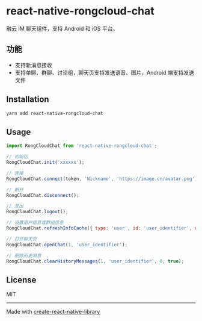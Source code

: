 # react-native-rongcloud-chat

融云 IM 聊天组件，支持 Android 和 iOS 平台。

## 功能
- 支持新消息接收
- 支持单聊、群聊、讨论组，聊天页支持发送语音、图片，Android 端支持发送文件

## Installation

```sh
yarn add react-native-rongcloud-chat
```

## Usage


```js
import RongCloudChat from 'react-native-rongcloud-chat';

// 初始化
RongCloudChat.init('xxxxxx');

// 连接
RongCloudChat.connect(token, 'Nickname', 'https://image.cn/avatar.png');

// 断开
RongCloudChat.disconnect();

// 登出
RongCloudChat.logout();

// 设置用户信息或群组信息
RongCloudChat.refreshInfoCache({ type: 'user', id: 'user_identifier', name: 'Nickname', portrait: 'https://image.cn/avatar.png' });

// 打开聊天页
RongCloudChat.openChat(1, 'user_identifier');

// 删除历史消息
RongCloudChat.clearHistoryMessages(1, 'user_identifier', 0, true);

```

## License

MIT

---

Made with [create-react-native-library](https://github.com/callstack/react-native-builder-bob)
